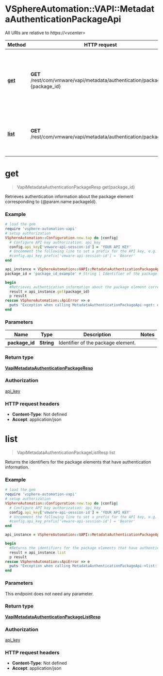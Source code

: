 # VSphereAutomation::VAPI::MetadataAuthenticationPackageApi

All URIs are relative to *https://&lt;vcenter&gt;*

Method | HTTP request | Description
------------- | ------------- | -------------
[**get**](MetadataAuthenticationPackageApi.md#get) | **GET** /rest/com/vmware/vapi/metadata/authentication/package/id:{package_id} | Retrieves authentication information about the package element corresponding to {@param.name packageId}.
[**list**](MetadataAuthenticationPackageApi.md#list) | **GET** /rest/com/vmware/vapi/metadata/authentication/package | Returns the identifiers for the package elements that have authentication information.


# **get**
> VapiMetadataAuthenticationPackageResp get(package_id)

Retrieves authentication information about the package element corresponding to {@param.name packageId}.

### Example
```ruby
# load the gem
require 'vsphere-automation-vapi'
# setup authorization
VSphereAutomation::Configuration.new.tap do |config|
  # Configure API key authorization: api_key
  config.api_key['vmware-api-session-id'] = 'YOUR API KEY'
  # Uncomment the following line to set a prefix for the API key, e.g. 'Bearer' (defaults to nil)
  #config.api_key_prefix['vmware-api-session-id'] = 'Bearer'
end

api_instance = VSphereAutomation::VAPI::MetadataAuthenticationPackageApi.new
package_id = 'package_id_example' # String | Identifier of the package element.

begin
  #Retrieves authentication information about the package element corresponding to {@param.name packageId}.
  result = api_instance.get(package_id)
  p result
rescue VSphereAutomation::ApiError => e
  puts "Exception when calling MetadataAuthenticationPackageApi->get: #{e}"
end
```

### Parameters

Name | Type | Description  | Notes
------------- | ------------- | ------------- | -------------
 **package_id** | **String**| Identifier of the package element. | 

### Return type

[**VapiMetadataAuthenticationPackageResp**](VapiMetadataAuthenticationPackageResp.md)

### Authorization

[api_key](../README.md#api_key)

### HTTP request headers

 - **Content-Type**: Not defined
 - **Accept**: application/json



# **list**
> VapiMetadataAuthenticationPackageListResp list

Returns the identifiers for the package elements that have authentication information.

### Example
```ruby
# load the gem
require 'vsphere-automation-vapi'
# setup authorization
VSphereAutomation::Configuration.new.tap do |config|
  # Configure API key authorization: api_key
  config.api_key['vmware-api-session-id'] = 'YOUR API KEY'
  # Uncomment the following line to set a prefix for the API key, e.g. 'Bearer' (defaults to nil)
  #config.api_key_prefix['vmware-api-session-id'] = 'Bearer'
end

api_instance = VSphereAutomation::VAPI::MetadataAuthenticationPackageApi.new

begin
  #Returns the identifiers for the package elements that have authentication information.
  result = api_instance.list
  p result
rescue VSphereAutomation::ApiError => e
  puts "Exception when calling MetadataAuthenticationPackageApi->list: #{e}"
end
```

### Parameters
This endpoint does not need any parameter.

### Return type

[**VapiMetadataAuthenticationPackageListResp**](VapiMetadataAuthenticationPackageListResp.md)

### Authorization

[api_key](../README.md#api_key)

### HTTP request headers

 - **Content-Type**: Not defined
 - **Accept**: application/json



